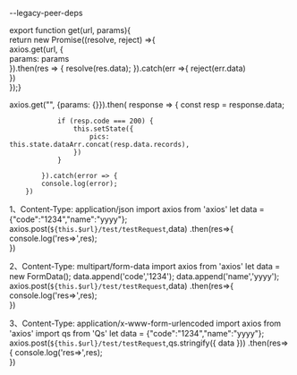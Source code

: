 --legacy-peer-deps


export function get(url, params){    
return new Promise((resolve, reject) =>{        
axios.get(url, {            
params: params        
}).then(res => {
resolve(res.data);
}).catch(err =>{
reject(err.data)        
})    
});}





axios.get("", {params: {}}).then(
response => {
const resp = response.data;

                if (resp.code === 200) {
                    this.setState({
                        pics: this.state.dataArr.concat(resp.data.records),
                    })
                }

            }).catch(error => {
            console.log(error);
        })



1、Content-Type: application/json
import axios from 'axios'
let data = {"code":"1234","name":"yyyy"};
axios.post(`${this.$url}/test/testRequest`,data)
.then(res=>{
console.log('res=>',res);            
})



2、Content-Type: multipart/form-data
import axios from 'axios'
let data = new FormData();
data.append('code','1234');
data.append('name','yyyy');
axios.post(`${this.$url}/test/testRequest`,data)
.then(res=>{
console.log('res=>',res);            
})


3、Content-Type: application/x-www-form-urlencoded
import axios from 'axios'
import qs from 'Qs'
let data = {"code":"1234","name":"yyyy"};
axios.post(`${this.$url}/test/testRequest`,qs.stringify({
data
}))
.then(res=>{
console.log('res=>',res);            
})
